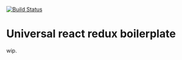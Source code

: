 [![Build Status](https://travis-ci.org/johnnyghost/universal-react-redux.svg?branch=master)](https://travis-ci.org/johnnyghost/universal-react-redux)

# Universal react redux boilerplate

wip.

